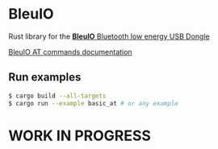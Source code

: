 # BleuIO

Rust library for the [**BleuIO** Bluetooth low energy USB Dongle](https://www.bleuio.com/)

[BleuIO AT commands documentation](https://www.bleuio.com/getting_started/docs/commands/)

## Run examples

```bash
$ cargo build --all-targets
$ cargo run --example basic_at # or any example
```


# WORK IN PROGRESS
